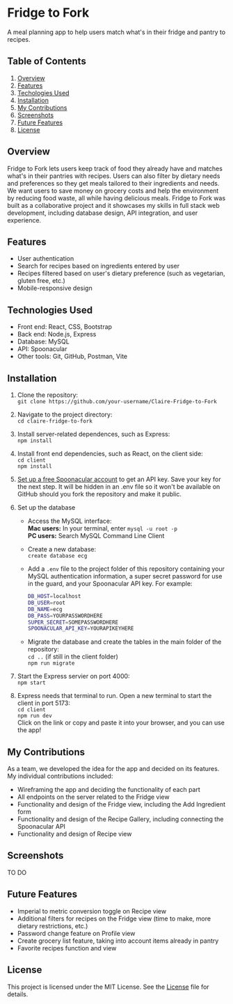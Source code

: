 # Fridge to Fork
A meal planning app to help users match what's in their fridge and pantry to recipes. 

## Table of Contents

1. [Overview](#overview)
2. [Features](#features)
3. [Techologies Used](#technologies-used)
4. [Installation](#installation)
5. [My Contributions](#my-contributions)
6. [Screenshots](#screenshots)
7. [Future Features](#future-features)
8. [License](#license)

## Overview
Fridge to Fork lets users keep track of food they already have and matches what's in their pantries with recipes. Users can also filter by dietary needs and preferences so they get meals tailored to their ingredients and needs. We want users to save money on grocery costs and help the environment by reducing food waste, all while having delicious meals. Fridge to Fork was built as a collaborative project and it showcases my skills in full stack web development, including database design, API integration, and user experience.

## Features
- User authentication
- Search for recipes based on ingredients entered by user
- Recipes filtered based on user's dietary preference (such as vegetarian, gluten free, etc.)
- Mobile-responsive design

## Technologies Used
- Front end: React, CSS, Bootstrap
- Back end: Node.js, Express
- Database: MySQL
- API: Spoonacular
- Other tools: Git, GitHub, Postman, Vite

## Installation
1. Clone the repository:  
  `git clone https://github.com/your-username/Claire-Fridge-to-Fork`

2. Navigate to the project directory:  
  `cd claire-fridge-to-fork`

3. Install server-related dependences, such as Express:  
  `npm install`

4. Install front end dependencies, such as React, on the client side:  
  `cd client`  
  `npm install`

5. [Set up a free Spoonacular account](https://spoonacular.com/food-api) to get an API key. Save your key for the next step. It will be hidden in an .env file so it won't be available on GitHub should you fork the repository and make it public.

6. Set up the database
    - Access the MySQL interface:  
    **Mac users:** In your terminal, enter `mysql -u root -p`  
    **PC users:** Search MySQL Command Line Client

    - Create a new database:  
    `create database ecg`
  
    - Add a `.env` file to the project folder of this repository containing your MySQL authentication information, a super secret password for use in the guard, and your Spoonacular API key. For example:  
      ```bash
      DB_HOST=localhost
      DB_USER=root
      DB_NAME=ecg
      DB_PASS=YOURPASSWORDHERE
      SUPER_SECRET=SOMEPASSWORDHERE
      SPOONACULAR_API_KEY=YOURAPIKEYHERE
      ```
    - Migrate the database and create the tables in the main folder of the repository:  
    `cd ..` (if still in the client folder)  
    `npm run migrate`

7. Start the Express servier on port 4000:  
`npm start`

8. Express needs that terminal to run. Open a new terminal to start the client in port 5173:  
  `cd client`  
  `npm run dev`  
  Click on the link or copy and paste it into your browser, and you can use the app!

## My Contributions
As a team, we developed the idea for the app and decided on its features. My individual contributions included: 
- Wireframing the app and deciding the functionality of each part
- All endpoints on the server related to the Fridge view
- Functionality and design of the Fridge view, including the Add Ingredient form
- Functionality and design of the Recipe Gallery, including connecting the Spoonacular API
- Functionality and design of Recipe view

## Screenshots
TO DO

## Future Features
- Imperial to metric conversion toggle on Recipe view
- Additional filters for recipes on the Fridge view (time to make, more dietary restrictions, etc.)
- Password change feature on Profile view
- Create grocery list feature, taking into account items already in pantry
- Favorite recipes function and view

## License
This project is licensed under the MIT License. See the [License](./License) file for details.